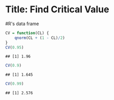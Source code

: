 Title: Find Critical Value
========================================================

#R's data frame

```r
CV = function(CL) {
    qnorm(CL + (1 - CL)/2)
}
CV(0.95)
```

```
## [1] 1.96
```

```r
CV(0.9)
```

```
## [1] 1.645
```

```r
CV(0.99)
```

```
## [1] 2.576
```

